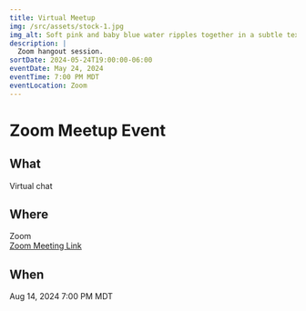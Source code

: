 ```yaml
---
title: Virtual Meetup
img: /src/assets/stock-1.jpg
img_alt: Soft pink and baby blue water ripples together in a subtle texture.
description: |
  Zoom hangout session.
sortDate: 2024-05-24T19:00:00-06:00
eventDate: May 24, 2024
eventTime: 7:00 PM MDT
eventLocation: Zoom
---
```

# Zoom Meetup Event
## What
Virtual chat

## Where
Zoom  
[Zoom Meeting Link](https://www.zoom.com)

## When
Aug 14, 2024 7:00 PM MDT
